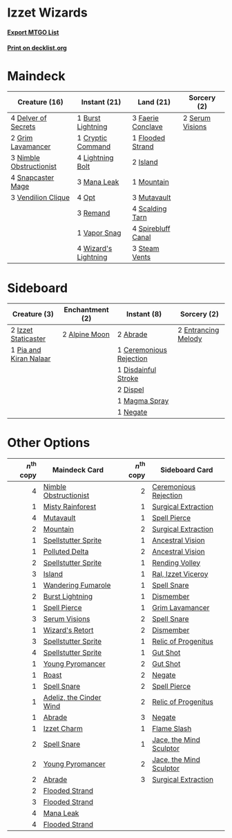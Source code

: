 # Izzet Wizards

#### [Export MTGO List](../collection/Izzet%20Wizards/Izzet%20Wizards.txt)
#### [Print on decklist.org](http://decklist.org/?deckmain=1%09Burst%20Lightning%0A1%09Cryptic%20Command%0A4%09Delver%20of%20Secrets%0A3%09Faerie%20Conclave%0A1%09Flooded%20Strand%0A2%09Grim%20Lavamancer%0A2%09Island%0A4%09Lightning%20Bolt%0A3%09Mana%20Leak%0A1%09Mountain%0A3%09Mutavault%0A3%09Nimble%20Obstructionist%0A4%09Opt%0A3%09Remand%0A4%09Scalding%20Tarn%0A2%09Serum%20Visions%0A4%09Snapcaster%20Mage%0A4%09Spirebluff%20Canal%0A3%09Steam%20Vents%0A1%09Vapor%20Snag%0A3%09Vendilion%20Clique%0A4%09Wizard's%20Lightning&deckside=2%09Abrade%0A2%09Alpine%20Moon%0A1%09Ceremonious%20Rejection%0A1%09Disdainful%20Stroke%0A2%09Dispel%0A2%09Entrancing%20Melody%0A2%09Izzet%20Staticaster%0A1%09Magma%20Spray%0A1%09Negate%0A1%09Pia%20and%20Kiran%20Nalaar)
# Maindeck

|                                          Creature (16)                                           |                                         Instant (21)                                          |                                          Land (21)                                          |                                       Sorcery (2)                                       |
|--------------------------------------------------------------------------------------------------|-----------------------------------------------------------------------------------------------|---------------------------------------------------------------------------------------------|-----------------------------------------------------------------------------------------|
|4 [Delver of Secrets](http://gatherer.wizards.com/Pages/Card/Details.aspx?multiverseid=226749)    |1 [Burst Lightning](http://gatherer.wizards.com/Pages/Card/Details.aspx?multiverseid=397662)   |3 [Faerie Conclave](http://gatherer.wizards.com/Pages/Card/Details.aspx?multiverseid=106531) |2 [Serum Visions](http://gatherer.wizards.com/Pages/Card/Details.aspx?multiverseid=50145)|
|2 [Grim Lavamancer](http://gatherer.wizards.com/Pages/Card/Details.aspx?multiverseid=430589)      |1 [Cryptic Command](http://gatherer.wizards.com/Pages/Card/Details.aspx?multiverseid=438614)   |1 [Flooded Strand](http://gatherer.wizards.com/Pages/Card/Details.aspx?multiverseid=405098)  |                                                                                         |
|3 [Nimble Obstructionist](http://gatherer.wizards.com/Pages/Card/Details.aspx?multiverseid=430729)|4 [Lightning Bolt](http://gatherer.wizards.com/Pages/Card/Details.aspx?multiverseid=806)       |2 [Island](http://gatherer.wizards.com/Pages/Card/Details.aspx?multiverseid=129606)          |                                                                                         |
|4 [Snapcaster Mage](http://gatherer.wizards.com/Pages/Card/Details.aspx?multiverseid=227676)      |3 [Mana Leak](http://gatherer.wizards.com/Pages/Card/Details.aspx?multiverseid=45242)          |1 [Mountain](http://gatherer.wizards.com/Pages/Card/Details.aspx?multiverseid=129649)        |                                                                                         |
|3 [Vendilion Clique](http://gatherer.wizards.com/Pages/Card/Details.aspx?multiverseid=442065)     |4 [Opt](http://gatherer.wizards.com/Pages/Card/Details.aspx?multiverseid=442948)               |3 [Mutavault](http://gatherer.wizards.com/Pages/Card/Details.aspx?multiverseid=370733)       |                                                                                         |
|                                                                                                  |3 [Remand](http://gatherer.wizards.com/Pages/Card/Details.aspx?multiverseid=380255)            |4 [Scalding Tarn](http://gatherer.wizards.com/Pages/Card/Details.aspx?multiverseid=405107)   |                                                                                         |
|                                                                                                  |1 [Vapor Snag](http://gatherer.wizards.com/Pages/Card/Details.aspx?multiverseid=249373)        |4 [Spirebluff Canal](http://gatherer.wizards.com/Pages/Card/Details.aspx?multiverseid=417822)|                                                                                         |
|                                                                                                  |4 [Wizard's Lightning](http://gatherer.wizards.com/Pages/Card/Details.aspx?multiverseid=443040)|3 [Steam Vents](http://gatherer.wizards.com/Pages/Card/Details.aspx?multiverseid=405109)     |                                                                                         |


# Sideboard

|                                          Creature (3)                                           |                                    Enchantment (2)                                     |                                           Instant (8)                                            |                                         Sorcery (2)                                          |
|-------------------------------------------------------------------------------------------------|----------------------------------------------------------------------------------------|--------------------------------------------------------------------------------------------------|----------------------------------------------------------------------------------------------|
|2 [Izzet Staticaster](http://gatherer.wizards.com/Pages/Card/Details.aspx?multiverseid=253638)   |2 [Alpine Moon](http://gatherer.wizards.com/Pages/Card/Details.aspx?multiverseid=447264)|2 [Abrade](http://gatherer.wizards.com/Pages/Card/Details.aspx?multiverseid=430772)               |2 [Entrancing Melody](http://gatherer.wizards.com/Pages/Card/Details.aspx?multiverseid=435207)|
|1 [Pia and Kiran Nalaar](http://gatherer.wizards.com/Pages/Card/Details.aspx?multiverseid=442783)|                                                                                        |1 [Ceremonious Rejection](http://gatherer.wizards.com/Pages/Card/Details.aspx?multiverseid=417613)|                                                                                              |
|                                                                                                 |                                                                                        |1 [Disdainful Stroke](http://gatherer.wizards.com/Pages/Card/Details.aspx?multiverseid=420705)    |                                                                                              |
|                                                                                                 |                                                                                        |2 [Dispel](http://gatherer.wizards.com/Pages/Card/Details.aspx?multiverseid=401858)               |                                                                                              |
|                                                                                                 |                                                                                        |1 [Magma Spray](http://gatherer.wizards.com/Pages/Card/Details.aspx?multiverseid=426843)          |                                                                                              |
|                                                                                                 |                                                                                        |1 [Negate](http://gatherer.wizards.com/Pages/Card/Details.aspx?multiverseid=423707)               |                                                                                              |


# Other Options

|*n*<sup>th</sup> copy|                                          Maindeck Card                                           |*n*<sup>th</sup> copy|                                          Sideboard Card                                          |
|--------------------:|--------------------------------------------------------------------------------------------------|--------------------:|--------------------------------------------------------------------------------------------------|
|                    4|[Nimble Obstructionist](http://gatherer.wizards.com/Pages/Card/Details.aspx?multiverseid=430729)  |                    2|[Ceremonious Rejection](http://gatherer.wizards.com/Pages/Card/Details.aspx?multiverseid=417613)  |
|                    1|[Misty Rainforest](http://gatherer.wizards.com/Pages/Card/Details.aspx?multiverseid=405102)       |                    1|[Surgical Extraction](http://gatherer.wizards.com/Pages/Card/Details.aspx?multiverseid=397706)    |
|                    4|[Mutavault](http://gatherer.wizards.com/Pages/Card/Details.aspx?multiverseid=370733)              |                    1|[Spell Pierce](http://gatherer.wizards.com/Pages/Card/Details.aspx?multiverseid=425876)           |
|                    2|[Mountain](http://gatherer.wizards.com/Pages/Card/Details.aspx?multiverseid=129649)               |                    2|[Surgical Extraction](http://gatherer.wizards.com/Pages/Card/Details.aspx?multiverseid=397706)    |
|                    1|[Spellstutter Sprite](http://gatherer.wizards.com/Pages/Card/Details.aspx?multiverseid=139429)    |                    1|[Ancestral Vision](http://gatherer.wizards.com/Pages/Card/Details.aspx?multiverseid=189244)       |
|                    1|[Polluted Delta](http://gatherer.wizards.com/Pages/Card/Details.aspx?multiverseid=405104)         |                    2|[Ancestral Vision](http://gatherer.wizards.com/Pages/Card/Details.aspx?multiverseid=189244)       |
|                    2|[Spellstutter Sprite](http://gatherer.wizards.com/Pages/Card/Details.aspx?multiverseid=139429)    |                    1|[Rending Volley](http://gatherer.wizards.com/Pages/Card/Details.aspx?multiverseid=394663)         |
|                    3|[Island](http://gatherer.wizards.com/Pages/Card/Details.aspx?multiverseid=129606)                 |                    1|[Ral, Izzet Viceroy](http://gatherer.wizards.com/Pages/Card/Details.aspx?multiverseid=452945)     |
|                    1|[Wandering Fumarole](http://gatherer.wizards.com/Pages/Card/Details.aspx?multiverseid=407692)     |                    1|[Spell Snare](http://gatherer.wizards.com/Pages/Card/Details.aspx?multiverseid=446100)            |
|                    2|[Burst Lightning](http://gatherer.wizards.com/Pages/Card/Details.aspx?multiverseid=397662)        |                    1|[Dismember](http://gatherer.wizards.com/Pages/Card/Details.aspx?multiverseid=382182)              |
|                    1|[Spell Pierce](http://gatherer.wizards.com/Pages/Card/Details.aspx?multiverseid=425876)           |                    1|[Grim Lavamancer](http://gatherer.wizards.com/Pages/Card/Details.aspx?multiverseid=430589)        |
|                    3|[Serum Visions](http://gatherer.wizards.com/Pages/Card/Details.aspx?multiverseid=50145)           |                    2|[Spell Snare](http://gatherer.wizards.com/Pages/Card/Details.aspx?multiverseid=446100)            |
|                    1|[Wizard's Retort](http://gatherer.wizards.com/Pages/Card/Details.aspx?multiverseid=442963)        |                    2|[Dismember](http://gatherer.wizards.com/Pages/Card/Details.aspx?multiverseid=382182)              |
|                    3|[Spellstutter Sprite](http://gatherer.wizards.com/Pages/Card/Details.aspx?multiverseid=139429)    |                    1|[Relic of Progenitus](http://gatherer.wizards.com/Pages/Card/Details.aspx?multiverseid=174824)    |
|                    4|[Spellstutter Sprite](http://gatherer.wizards.com/Pages/Card/Details.aspx?multiverseid=139429)    |                    1|[Gut Shot](http://gatherer.wizards.com/Pages/Card/Details.aspx?multiverseid=397673)               |
|                    1|[Young Pyromancer](http://gatherer.wizards.com/Pages/Card/Details.aspx?multiverseid=426592)       |                    2|[Gut Shot](http://gatherer.wizards.com/Pages/Card/Details.aspx?multiverseid=397673)               |
|                    1|[Roast](http://gatherer.wizards.com/Pages/Card/Details.aspx?multiverseid=394667)                  |                    2|[Negate](http://gatherer.wizards.com/Pages/Card/Details.aspx?multiverseid=423707)                 |
|                    1|[Spell Snare](http://gatherer.wizards.com/Pages/Card/Details.aspx?multiverseid=446100)            |                    2|[Spell Pierce](http://gatherer.wizards.com/Pages/Card/Details.aspx?multiverseid=425876)           |
|                    1|[Adeliz, the Cinder Wind](http://gatherer.wizards.com/Pages/Card/Details.aspx?multiverseid=443078)|                    2|[Relic of Progenitus](http://gatherer.wizards.com/Pages/Card/Details.aspx?multiverseid=174824)    |
|                    1|[Abrade](http://gatherer.wizards.com/Pages/Card/Details.aspx?multiverseid=430772)                 |                    3|[Negate](http://gatherer.wizards.com/Pages/Card/Details.aspx?multiverseid=423707)                 |
|                    1|[Izzet Charm](http://gatherer.wizards.com/Pages/Card/Details.aspx?multiverseid=338413)            |                    1|[Flame Slash](http://gatherer.wizards.com/Pages/Card/Details.aspx?multiverseid=416914)            |
|                    2|[Spell Snare](http://gatherer.wizards.com/Pages/Card/Details.aspx?multiverseid=446100)            |                    1|[Jace, the Mind Sculptor](http://gatherer.wizards.com/Pages/Card/Details.aspx?multiverseid=442051)|
|                    2|[Young Pyromancer](http://gatherer.wizards.com/Pages/Card/Details.aspx?multiverseid=426592)       |                    2|[Jace, the Mind Sculptor](http://gatherer.wizards.com/Pages/Card/Details.aspx?multiverseid=442051)|
|                    2|[Abrade](http://gatherer.wizards.com/Pages/Card/Details.aspx?multiverseid=430772)                 |                    3|[Surgical Extraction](http://gatherer.wizards.com/Pages/Card/Details.aspx?multiverseid=397706)    |
|                    2|[Flooded Strand](http://gatherer.wizards.com/Pages/Card/Details.aspx?multiverseid=405098)         |                     |                                                                                                  |
|                    3|[Flooded Strand](http://gatherer.wizards.com/Pages/Card/Details.aspx?multiverseid=405098)         |                     |                                                                                                  |
|                    4|[Mana Leak](http://gatherer.wizards.com/Pages/Card/Details.aspx?multiverseid=45242)               |                     |                                                                                                  |
|                    4|[Flooded Strand](http://gatherer.wizards.com/Pages/Card/Details.aspx?multiverseid=405098)         |                     |                                                                                                  |

